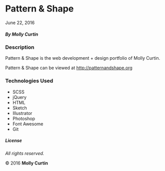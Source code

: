 # Pattern &amp; Shape

June 22, 2016

##### By Molly Curtin

### Description

Pattern &amp; Shape is the web development + design portfolio of Molly Curtin.

Pattern &amp; Shape can be viewed at http://patternandshape.org

### Technologies Used

* SCSS
* jQuery
* HTML
* Sketch
* Illustrator
* Photoshop
* Font Awesome
* Git

##### License

*All rights reserved.*

&copy; 2016 **Molly Curtin**
